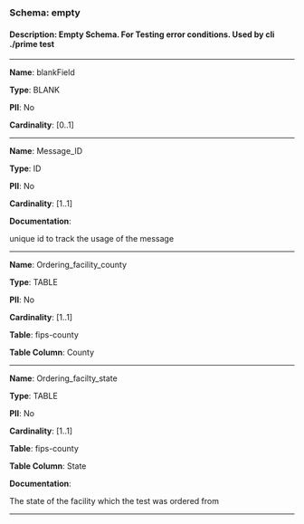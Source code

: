 
### Schema:         empty
#### Description:   Empty Schema.  For Testing error conditions.  Used by cli ./prime test

---

**Name**: blankField

**Type**: BLANK

**PII**: No

**Cardinality**: [0..1]

---

**Name**: Message_ID

**Type**: ID

**PII**: No

**Cardinality**: [1..1]

**Documentation**:

unique id to track the usage of the message

---

**Name**: Ordering_facility_county

**Type**: TABLE

**PII**: No

**Cardinality**: [1..1]

**Table**: fips-county

**Table Column**: County

---

**Name**: Ordering_facilty_state

**Type**: TABLE

**PII**: No

**Cardinality**: [1..1]

**Table**: fips-county

**Table Column**: State

**Documentation**:

The state of the facility which the test was ordered from

---
